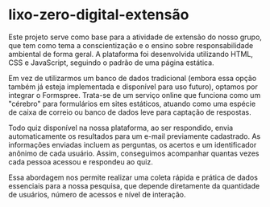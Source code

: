 # lixo-zero-digital-extensão

Este projeto serve como base para a atividade de extensão do nosso grupo, que tem como tema a conscientização e o ensino sobre responsabilidade ambiental de forma geral. A plataforma foi desenvolvida utilizando HTML, CSS e JavaScript, seguindo o padrão de uma página estática.

Em vez de utilizarmos um banco de dados tradicional (embora essa opção também já esteja implementada e disponível para uso futuro), optamos por integrar o Formspree. Trata-se de um serviço online que funciona como um "cérebro" para formulários em sites estáticos, atuando como uma espécie de caixa de correio ou banco de dados leve para captação de respostas.

Todo quiz disponível na nossa plataforma, ao ser respondido, envia automaticamente os resultados para um e-mail previamente cadastrado. As informações enviadas incluem as perguntas, os acertos e um identificador anônimo de cada usuário. Assim, conseguimos acompanhar quantas vezes cada pessoa acessou e respondeu ao quiz.

Essa abordagem nos permite realizar uma coleta rápida e prática de dados essenciais para a nossa pesquisa, que depende diretamente da quantidade de usuários, número de acessos e nível de interação.
